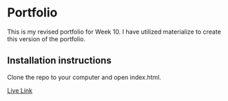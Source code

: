 # Portfolio
This is my revised portfolio for Week 10.
I have utilized materialize to create this version of the portfolio.
## Installation instructions
Clone the repo to your computer and open index.html.

[Live Link](https://rfoss28.github.io/Portfolio/)
